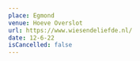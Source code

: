 ```yaml
---
place: Egmond
venue: Hoeve Overslot
url: https://www.wiesendeliefde.nl/
date: 12-6-22
isCancelled: false
---
```

